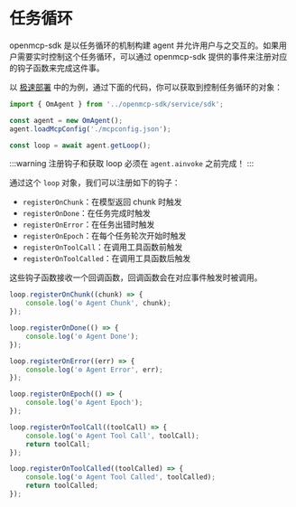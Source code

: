 # 任务循环

openmcp-sdk 是以任务循环的机制构建 agent 并允许用户与之交互的。如果用户需要实时控制这个任务循环，可以通过 openmcp-sdk 提供的事件来注册对应的钩子函数来完成这件事。

以 [极速部署](./fast-deploy.md) 中的为例，通过下面的代码，你可以获取到控制任务循环的对象：

```typescript
import { OmAgent } from '../openmcp-sdk/service/sdk';

const agent = new OmAgent();
agent.loadMcpConfig('./mcpconfig.json');

const loop = await agent.getLoop();
```

:::warning
注册钩子和获取 loop 必须在 `agent.ainvoke` 之前完成！
:::

通过这个 `loop` 对象，我们可以注册如下的钩子：

- `registerOnChunk`：在模型返回 chunk 时触发
- `registerOnDone`：在任务完成时触发
- `registerOnError`：在任务出错时触发
- `registerOnEpoch`：在每个任务轮次开始时触发
- `registerOnToolCall`：在调用工具函数前触发
- `registerOnToolCalled`：在调用工具函数后触发

这些钩子函数接收一个回调函数，回调函数会在对应事件触发时被调用。

```typescript
loop.registerOnChunk((chunk) => {
    console.log('⚙️ Agent Chunk', chunk);
});

loop.registerOnDone(() => {
    console.log('⚙️ Agent Done');
});

loop.registerOnError((err) => {
    console.log('⚙️ Agent Error', err);
});

loop.registerOnEpoch(() => {
    console.log('⚙️ Agent Epoch');
});

loop.registerOnToolCall((toolCall) => {
    console.log('⚙️ Agent Tool Call', toolCall);
    return toolCall;
});

loop.registerOnToolCalled((toolCalled) => {
    console.log('⚙️ Agent Tool Called', toolCalled);
    return toolCalled;
});
```
